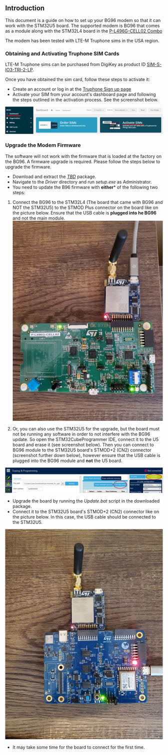 ## Introduction
This document is a guide on how to set up your BG96 modem so that it can work with the
STM32U5 board. The supported modem is BG96 that comes as a module along with the STM32L4 board in the
[P-L496G-CELL02 Combo](https://www.st.com/en/evaluation-tools/p-l496g-cell02.html)

The modem has been tested with LTE-M Truphone sims in the USA region.

### Obtaining and Activating Truphone SIM Cards

LTE-M Truphone sims can be purchased from DigiKey as product ID 
[SIM-S-IO3-TRI-2-LP](https://www.digikey.com/en/products/detail/truphone-limited/SIM-S-IO3-TRI-2-LP/11568181).

Once you have obtained the sim card, follow these steps to activate it:
* Create an account or log in at the [Truphone Sign up page](https://account.truphone.com/register)
* Activate your SIM from your account's dashboard page and following the steps outlined in the activation process. 
See the screenshot below.

![Truphone Activation](media/truphone-activate-sim.png "Truphone Activation")

### Upgrade the Modem Firmware
The software will not work with the firmware that is loaded at the factory on the BG96.
A firmware upgrade is required. Please follow the steps below to upgrade the firmware.

* Download and extract the *[TBD](package/link)* package. 
* Navigate to the *Driver* directory and run *setup.exe* as Administrator.
* You need to update the B96 firmware with **either*** of the following two steps:

1. Connect the BG96 to the STM32L4 (The board that came with BG96 and NOT the STM32U5)
  to the STMOD Plus connector on the board like on the picture below. Ensure that the USB cable
  is **plugged into he BG96** and not the main module.
![BG96 Upgrade](media/bg96-upgrade.jpg "BG96 Upgrade")

2. Or, you can also use the STM32U5 for the upgrade, but the board must not 
    be running any software in order to not interfere with the BG96 update. 
    So open the STM32CubeProgrammer IDE, connect it to the U5 board and erase 
    it (see screenshot below). Then you can connect to BG96 module to the 
    STM32U5 board's STMOD+2 (CN2) connector (screenshot further down below),
    however ensure that the USB cable is plugged into the BG96 module and **not** the U5 board.

![STM32U5 Erase](media/erase-board.png "STM32U5 Erase")

* Upgrade the board by running the *Update.bat* script in the downloaded package.
* Connect it to the STM32U5 board's STMOD+2 (CN2) connector 
like on the picture below. In this case, the USB cable should be connected to the STM32U5.


![BG96 Connect](media/bg96-connect.jpg "BG96 Connect")

* It may take some time for the board to connect for the first time.
